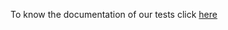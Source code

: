 To know the documentation of our tests click [here](https://docs.google.com/spreadsheets/d/16bSTS65O6zH6cyBPC4qqVW5wbD_q472lRM1H8Bipg9Q/edit?usp=sharing)

